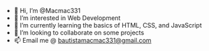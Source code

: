 - 👋 Hi, I’m @Macmac331
- 👀 I’m interested in Web Development
- 🌱 I’m currently learning the basics of HTML, CSS, and JavaScript
- 💞️ I’m looking to collaborate on some projects
- 📫 Email me @ bautistamacmac331@gmail.com
<!---

Macmac331/Macmac331 is a ✨ special ✨ repository because its `README.md` (this file) appears on your GitHub profile.
You can click the Preview link to take a look at your changes.
--->
